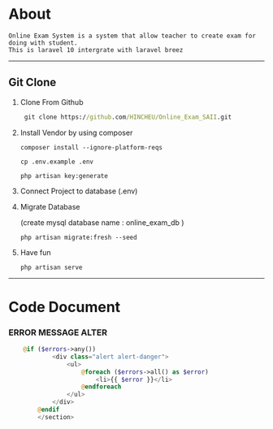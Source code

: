 # About

    Online Exam System is a system that allow teacher to create exam for doing with student.
    This is laravel 10 intergrate with laravel breez 
***




## Git Clone

1. Clone From Github
    ```cmd
     git clone https://github.com/HINCHEU/Online_Exam_SAII.git
    ```

    

2. Install Vendor by using composer
    ```cmd: 
    composer install --ignore-platform-reqs
    ```
    
    ```cmd: 
    cp .env.example .env
    ```
    ```cmd: 
    php artisan key:generate
    ```

3. Connect Project to database (.env)

4. Migrate Database

    (create mysql database name : online_exam_db )
    ```cmd: 
    php artisan migrate:fresh --seed
    ```
    

5. Have fun
    ```cmd: 
    php artisan serve
    ```
 ---
# Code Document   
### ERROR MESSAGE ALTER
```php
    @if ($errors->any())
            <div class="alert alert-danger">
                <ul>
                    @foreach ($errors->all() as $error)
                        <li>{{ $error }}</li>
                    @endforeach
                </ul>
            </div>
        @endif
        </section>
```


